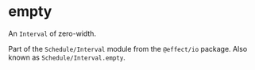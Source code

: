 # empty

An `Interval` of zero-width.

Part of the `Schedule/Interval` module from the `@effect/io` package. Also known as `Schedule/Interval.empty`.
